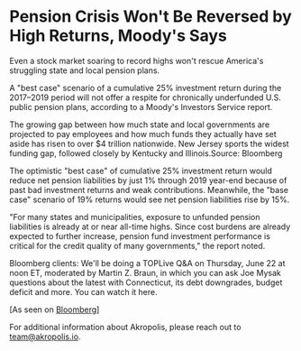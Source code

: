 ﻿# Pension Crisis Won&#39;t Be Reversed by High Returns, Moody&#39;s Says

Even a stock market soaring to record highs won&#39;t rescue America&#39;s struggling state and local pension plans.

A &quot;best case&quot; scenario of a cumulative 25% investment return during the 2017–2019 period will not offer a respite for chronically underfunded U.S. public pension plans, according to a Moody&#39;s Investors Service report.

The growing gap between how much state and local governments are projected to pay employees and how much funds they actually have set aside has risen to over $4 trillion nationwide. New Jersey sports the widest funding gap, followed closely by Kentucky and Illinois.Source: Bloomberg

The optimistic &quot;best case&quot; of cumulative 25% investment return would reduce net pension liabilities by just 1% through 2019 year-end because of past bad investment returns and weak contributions. Meanwhile, the &quot;base case&quot; scenario of 19% returns would see net pension liabilities rise by 15%.

&quot;For many states and municipalities, exposure to unfunded pension liabilities is already at or near all-time highs. Since cost burdens are already expected to further increase, pension fund investment performance is critical for the credit quality of many governments,&quot; the report noted.

Bloomberg clients: We&#39;ll be doing a TOPLive Q&amp;A on Thursday, June 22 at noon ET, moderated by Martin Z. Braun, in which you can ask Joe Mysak questions about the latest with Connecticut, its debt downgrades, budget deficit and more. You can watch it here.

[As seen on [Bloomberg](https://www.bloomberg.com/news/articles/2017-06-20/pension-crisis-won-t-be-reversed-by-high-returns-says-moody-s)]

For additional information about Akropolis, please reach out to [team@akropolis.io](mailto:team@akropolis.io).